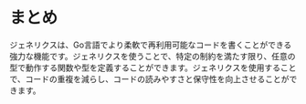 # まとめ

ジェネリクスは、Go言語でより柔軟で再利用可能なコードを書くことができる強力な機能です。ジェネリクスを使うことで、特定の制約を満たす限り、任意の型で動作する関数や型を定義することができます。ジェネリクスを使用することで、コードの重複を減らし、コードの読みやすさと保守性を向上させることができます。
